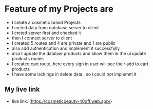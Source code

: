 # Feature of my Projects are
- I create a cosmetic brand Projects
- I creted data from database server to client
- I creted server first and checked it
- then I connect server to client
- I created 5 routes and 4 are private and 1 are public
- also add authentication and implement it successfully
- also I update the databse products and show them in the ui update products routes
- I created cart route, here every sign in user will see their add to cart products
- I have some lackings in delete data , so i could not implemnt it

## My live link
- live link:  (https://cosmeticbeauty-40dff.web.app/)